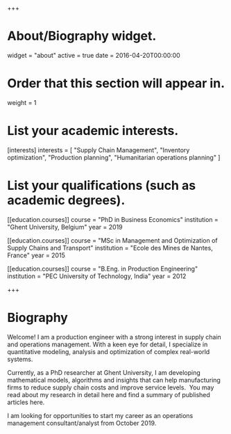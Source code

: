 +++
# About/Biography widget.
widget = "about"
active = true
date = 2016-04-20T00:00:00

# Order that this section will appear in.
weight = 1

# List your academic interests.
[interests]
  interests = [
    "Supply Chain Management",
    "Inventory optimization",
    "Production planning",
    "Humanitarian operations planning"
  ]

# List your qualifications (such as academic degrees).
[[education.courses]]
  course = "PhD in Business Economics"
  institution = "Ghent University, Belgium"
  year = 2019

[[education.courses]]
  course = "MSc in Management and Optimization of Supply Chains and Transport"
  institution = "Ecole des Mines de Nantes, France"
  year = 2015

[[education.courses]]
  course = "B.Eng. in Production Engineering"
  institution = "PEC University of Technology, India"
  year = 2012
 
+++

# Biography

Welcome! I am a production engineer with a strong interest in supply chain and operations management. With a keen eye for detail, I specialize in quantitative modeling, analysis and optimization of complex real-world  systems.

Currently, as a PhD researcher at Ghent University, I am developing mathematical models, algorithms and insights that can help manufacturing firms to reduce supply chain costs and improve service levels.  You may read about my research in detail here and find a summary of published articles here.

I am looking for opportunities to start my career as an operations management consultant/analyst from October 2019.
